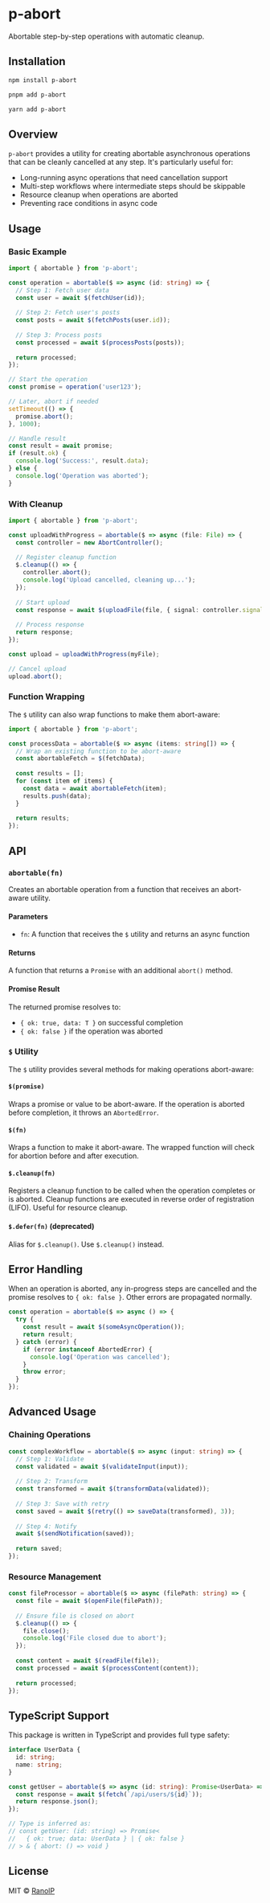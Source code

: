 # p-abort

Abortable step-by-step operations with automatic cleanup.

## Installation

```bash
npm install p-abort
```

```bash
pnpm add p-abort
```

```bash
yarn add p-abort
```

## Overview

`p-abort` provides a utility for creating abortable asynchronous operations that can be cleanly cancelled at any step. It's particularly useful for:

- Long-running async operations that need cancellation support
- Multi-step workflows where intermediate steps should be skippable
- Resource cleanup when operations are aborted
- Preventing race conditions in async code

## Usage

### Basic Example

```typescript
import { abortable } from 'p-abort';

const operation = abortable($ => async (id: string) => {
  // Step 1: Fetch user data
  const user = await $(fetchUser(id));
  
  // Step 2: Fetch user's posts
  const posts = await $(fetchPosts(user.id));
  
  // Step 3: Process posts
  const processed = await $(processPosts(posts));
  
  return processed;
});

// Start the operation
const promise = operation('user123');

// Later, abort if needed
setTimeout(() => {
  promise.abort();
}, 1000);

// Handle result
const result = await promise;
if (result.ok) {
  console.log('Success:', result.data);
} else {
  console.log('Operation was aborted');
}
```

### With Cleanup

```typescript
import { abortable } from 'p-abort';

const uploadWithProgress = abortable($ => async (file: File) => {
  const controller = new AbortController();
  
  // Register cleanup function
  $.cleanup(() => {
    controller.abort();
    console.log('Upload cancelled, cleaning up...');
  });
  
  // Start upload
  const response = await $(uploadFile(file, { signal: controller.signal }));
  
  // Process response
  return response;
});

const upload = uploadWithProgress(myFile);

// Cancel upload
upload.abort();
```

### Function Wrapping

The `$` utility can also wrap functions to make them abort-aware:

```typescript
import { abortable } from 'p-abort';

const processData = abortable($ => async (items: string[]) => {
  // Wrap an existing function to be abort-aware
  const abortableFetch = $(fetchData);
  
  const results = [];
  for (const item of items) {
    const data = await abortableFetch(item);
    results.push(data);
  }
  
  return results;
});
```

## API

### `abortable(fn)`

Creates an abortable operation from a function that receives an abort-aware utility.

#### Parameters

- `fn`: A function that receives the `$` utility and returns an async function

#### Returns

A function that returns a `Promise` with an additional `abort()` method.

#### Promise Result

The returned promise resolves to:
- `{ ok: true, data: T }` on successful completion
- `{ ok: false }` if the operation was aborted

### `$` Utility

The `$` utility provides several methods for making operations abort-aware:

#### `$(promise)`
Wraps a promise or value to be abort-aware. If the operation is aborted before completion, it throws an `AbortedError`.

#### `$(fn)`
Wraps a function to make it abort-aware. The wrapped function will check for abortion before and after execution.

#### `$.cleanup(fn)`
Registers a cleanup function to be called when the operation completes or is aborted. Cleanup functions are executed in reverse order of registration (LIFO). Useful for resource cleanup.

#### `$.defer(fn)` (deprecated)
Alias for `$.cleanup()`. Use `$.cleanup()` instead.

## Error Handling

When an operation is aborted, any in-progress steps are cancelled and the promise resolves to `{ ok: false }`. Other errors are propagated normally.

```typescript
const operation = abortable($ => async () => {
  try {
    const result = await $(someAsyncOperation());
    return result;
  } catch (error) {
    if (error instanceof AbortedError) {
      console.log('Operation was cancelled');
    }
    throw error;
  }
});
```

## Advanced Usage

### Chaining Operations

```typescript
const complexWorkflow = abortable($ => async (input: string) => {
  // Step 1: Validate
  const validated = await $(validateInput(input));
  
  // Step 2: Transform
  const transformed = await $(transformData(validated));
  
  // Step 3: Save with retry
  const saved = await $(retry(() => saveData(transformed), 3));
  
  // Step 4: Notify
  await $(sendNotification(saved));
  
  return saved;
});
```

### Resource Management

```typescript
const fileProcessor = abortable($ => async (filePath: string) => {
  const file = await $(openFile(filePath));
  
  // Ensure file is closed on abort
  $.cleanup(() => {
    file.close();
    console.log('File closed due to abort');
  });
  
  const content = await $(readFile(file));
  const processed = await $(processContent(content));
  
  return processed;
});
```

## TypeScript Support

This package is written in TypeScript and provides full type safety:

```typescript
interface UserData {
  id: string;
  name: string;
}

const getUser = abortable($ => async (id: string): Promise<UserData> => {
  const response = await $(fetch(`/api/users/${id}`));
  return response.json();
});

// Type is inferred as:
// const getUser: (id: string) => Promise<
//   { ok: true; data: UserData } | { ok: false }
// > & { abort: () => void }
```

## License

MIT © [RanolP](https://github.com/RanolP)
